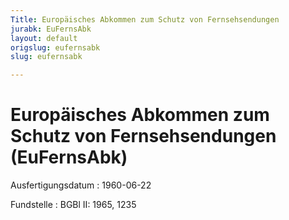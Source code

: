 ```yaml
---
Title: Europäisches Abkommen zum Schutz von Fernsehsendungen
jurabk: EuFernsAbk
layout: default
origslug: eufernsabk
slug: eufernsabk

---
```


# Europäisches Abkommen zum Schutz von Fernsehsendungen (EuFernsAbk)

Ausfertigungsdatum
:   1960-06-22

Fundstelle
:   BGBl II: 1965, 1235

